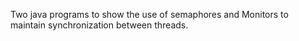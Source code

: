 Two java programs to show the use of semaphores and Monitors to maintain synchronization between threads.
